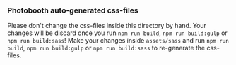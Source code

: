 ### Photobooth auto-generated css-files

Please don't change the css-files inside this directory by hand. Your changes will be discard once you run `npm run build`, `npm run build:gulp` or `npm run build:sass`!
Make your changes inside `assets/sass` and run `npm run build`, `npm run build:gulp` or `npm run build:sass` to re-generate the css-files.
